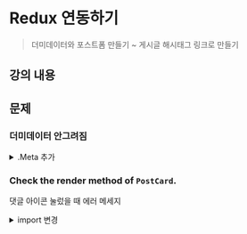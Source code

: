 # Redux 연동하기
> 더미데이터와 포스트폼 만들기 ~ 게시글 해시태그 링크로 만들기

## 강의 내용

## 문제 

### 더미데이터 안그려짐

<details>
<summary>.Meta 추가</summary>

<div markdown="1">

```js
<Card
 // ...
/>

<Card.Meta
 // ...
/>
```

</div>
</details>


### Check the render method of `PostCard`.

댓글 아이콘 눌렀을 때 에러 메세지

<details>
<summary>import 변경</summary>

<div markdown="1">

아래 내용 주석처리하면 에러 X

아래 내용 중 문제 있는거임!
```js
<CommentForm post={post}/>
  <List
      header={`${post.Comments.length}의 댓글`}
      itemLayout="horizontal"
      dataSource={post.Comments}
      renderItem={(item) => {
          <li>
              <Comment 
                  author={item.User.nickname}
                  avatar={<Avatar>{post.User.nickname[0]}</Avatar>}
                  content={item.content}
              />
          </li>
      }}
  />
```

```js
import PropTypes from 'prop-types';

import { useCallback, useState } from 'react';
import { useSelector } from 'react-redux';
import { Button, Card, Popover } from 'antd';
import { RetweetOutlined, HeartOutlined, HeartTwoTone, MessageOutlined, EllipsisOutlined, List, Comment } from '@ant-design/icons';

import PostImages from './PostImages';
import CommentForm from './CommentForm';
import Avatar from 'antd/lib/avatar/avatar';
```

```js
import PropTypes from 'prop-types';

import { useCallback, useState } from 'react';
import { useSelector } from 'react-redux';
import { Card, Button, Avatar, Popover, List, Comment } from 'antd';
import { RetweetOutlined, HeartOutlined, HeartTwoTone, MessageOutlined, EllipsisOutlined} from '@ant-design/icons';

import PostImages from './PostImages';
import CommentForm from './CommentForm';
```

</div>
</details>